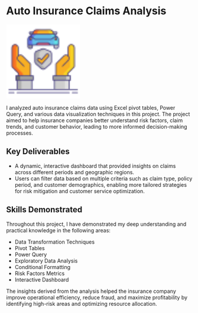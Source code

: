 # Auto Insurance Claims Analysis

<img src="https://raw.githubusercontent.com/Darshanamishra/Images/main/Auto%20insurance.png" alt="Auto Insurance Claims Analysis" width="200" height="auto" />       

I analyzed auto insurance claims data using Excel pivot tables, Power Query, and various data visualization techniques in this project. The project aimed to help insurance companies better understand risk factors, claim trends, and 
customer behavior, leading to more informed decision-making processes. 
 
## Key Deliverables

- A dynamic, interactive dashboard that provided insights on claims across different periods and geographic regions.
- Users can filter data based on multiple criteria such as claim type, policy period, and customer demographics, enabling more tailored strategies for risk mitigation and customer service optimization.

## Skills Demonstrated

Throughout this project, I have demonstrated my deep understanding and practical knowledge in the following areas: 

- Data Transformation Techniques 
- Pivot Tables
- Power Query
- Exploratory Data Analysis 
- Conditional Formatting
- Risk Factors Metrics
- Interactive Dashboard

The insights derived from the analysis helped the insurance company improve operational efficiency, reduce fraud, and maximize profitability by identifying high-risk areas and optimizing resource allocation.
